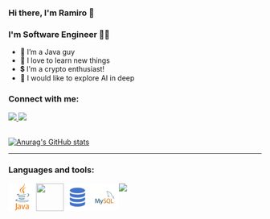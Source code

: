 ### Hi there, I'm Ramiro 👋

### I'm Software Engineer 👨‍💻

- 🌱 I’m a Java guy
- 🔭 I love to learn new things
- 💲 I'm a crypto enthusiast! 
- 🤖 I would like to explore AI in deep

### Connect with me:

  <a href="https://www.linkedin.com/in/ramiro-alarcon/">
    <img src="https://img.shields.io/badge/linkedin-%230077B5.svg?&style=for-the-badge&logo=linkedin&logoColor=white" />
  </a>
  <a href="mailto:rramiro88@gmail.com">
    <img src="https://img.shields.io/badge/Gmail-D14836?style=for-the-badge&logo=gmail&logoColor=white" />
  </a>

<br />
<br />

[![Anurag's GitHub stats](https://github-readme-stats.vercel.app/api?username=rramiro88&count_private=true&show_icons=true&hide_border=true)](https://github.com/anuraghazra/github-readme-stats)

<hr/>

### Languages and tools:
<img align="left" height="55" src="https://raw.githubusercontent.com/github/explore/80688e429a7d4ef2fca1e82350fe8e3517d3494d/topics/java/java.png" width="55"/>
<img align="left" height="55" src="https://spring.io/images/spring-logo-9146a4d3298760c2e7e49595184e1975.svg" width="55"/>
<img align="left" width="55px" src="https://raw.githubusercontent.com/github/explore/80688e429a7d4ef2fca1e82350fe8e3517d3494d/topics/sql/sql.png" />
<img align="left" width="55px" src="https://raw.githubusercontent.com/github/explore/80688e429a7d4ef2fca1e82350fe8e3517d3494d/topics/mysql/mysql.png" />
<img align="left" src="https://camo.githubusercontent.com/d9b91b24eea40183b2898642da3330b8edf130fa1da7b5fa7eb08f3962806dc3/687474703a2f2f622e636f6e74656e742e77736f322e636f6d2f73697465732f616c6c2f636f6d6d6f6e2f696d616765732f70726f647563742d6c6f676f732f6964656e746974792d7365727665722e737667" />





